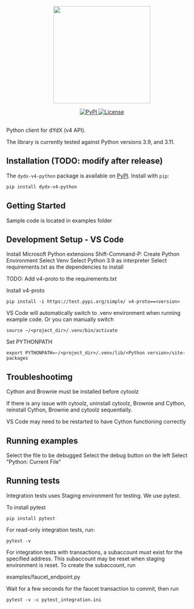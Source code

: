 <p align="center"><img src="https://dydx.exchange/flat.svg" width="256" /></p>

<div align="center">
  <a href='https://pypi.org/project/dydx-v4-python'>
    <img src='https://img.shields.io/pypi/v/dydx-v4-python.svg' alt='PyPI'/>
  </a>
  <a href='https://github.com/dydxprotocol/dydx-v4-python/blob/master/LICENSE'>
    <img src='https://img.shields.io/github/license/dydxprotocol/dydx-v4-python.svg' alt='License' />
  </a>
</div>
<br>

Python client for dYdX (v4 API).

The library is currently tested against Python versions 3.9, and 3.11.

## Installation (TODO: modify after release)

The `dydx-v4-python` package is available on [PyPI](https://pypi.org/project/dydx-v4-python). Install with `pip`:

```bash
pip install dydx-v4-python
```

## Getting Started

Sample code is located in examples folder

## Development Setup - VS Code

Install Microsoft Python extensions
Shift-Command-P: Create Python Environment
Select Venv
Select Python 3.9 as interpreter
Select requirements.txt as the dependencies to install

TODO: Add v4-proto to the requirements.txt

Install v4-proto
```
pip install -i https://test.pypi.org/simple/ v4-proto==<version>
```

VS Code will automatically switch to .venv environment when running example code. Or you can manually switch

```
source ~/<project_dir>/.venv/bin/activate
```

Set PYTHONPATH

```
export PYTHONPATH=~/<project_dir>/.venv/lib/<Python version>/site-packages
```

## Troubleshootimg

Cython and Brownie must be installed before cytoolz

If there is any issue with cytoolz, uninstall cytoolz, Brownie and Cython, reinstall Cython, Brownie and cytoolz sequentially.

VS Code may need to be restarted to have Cython functioning correctly


## Running examples

Select the file to be debugged
Select the debug button on the left
Select "Python: Current File" 

## Running tests

Integration tests uses Staging environment for testing. We use pytest.

To install pytest

```
pip install pytest
```

For read-only integration tests, run:

```
pytest -v
```

For integration tests with transactions, a subaccount must exist for the specified address.
This subaccount may be reset when staging environment is reset. To create the subaccount, run

examples/faucet_endpoint.py

Wait for a few seconds for the faucet transaction to commit, then run

```
pytest -v -c pytest_integration.ini 
```
